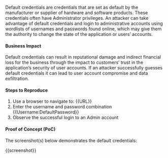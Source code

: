 Default credentials are credentials that are set as default by the manufacturer or supplier of hardware and software products. These credentials often have Administrator privileges. An attacker can take advantage of default credentials and login to administrative accounts using wordlists of usernames and passwords found online, which may give them the authority to change the state of the application or users’ accounts.

#### Business Impact

Default credentials can result in reputational damage and indirect financial loss for the business through the impact to customers’ trust in the application’s security of user accounts. If an attacker successfully guesses default credentials it can lead to user account compromise and data exfiltration.

#### Steps to Reproduce

1. Use a browser to navigate to: {{URL}}
1. Enter the username and password combination {{Username:DefaultPassword}}
1. Observe the successful login to an Admin account

#### Proof of Concept (PoC)

The screenshot(s) below demonstrates the default credentials:

{{screenshot}}

